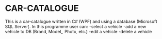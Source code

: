 # CAR-CATALOGUE
This is a car-catalogue written in C# (WPF) and using a database (Microsoft SQL Server). 
In this programme user can:
-select a vehicle
-add a new vehicle to DB (Brand, Model,, Photo, etc.)
-edit a vehicle
-delete a vehicle
